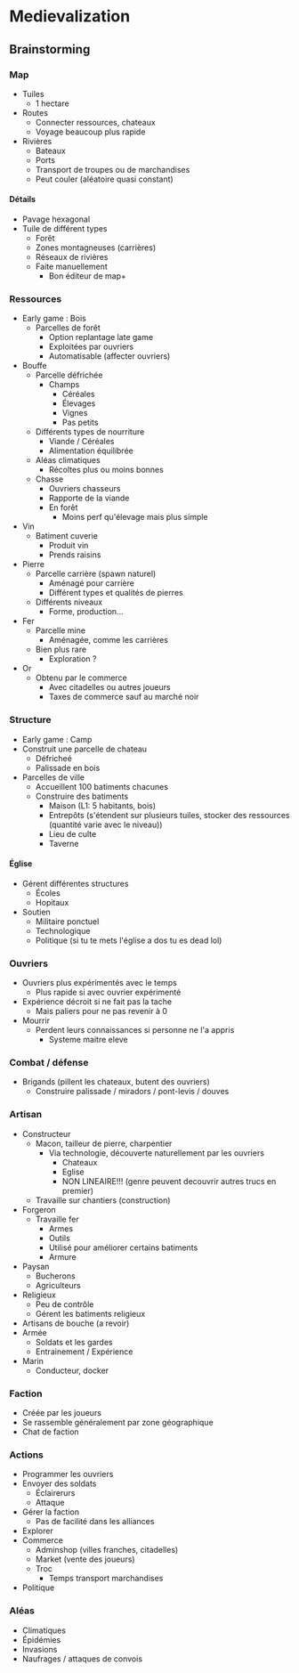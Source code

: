 # Medievalization

## Brainstorming

### Map

- Tuiles
	+ 1 hectare
- Routes
	+ Connecter ressources, chateaux
	+ Voyage beaucoup plus rapide
- Rivières
	+ Bateaux
	+ Ports
	+ Transport de troupes ou de marchandises
	+ Peut couler (aléatoire quasi constant)
	
#### Détails

- Pavage hexagonal
- Tuile de différent types
	+ Forêt
	+ Zones montagneuses (carrières)
	+ Réseaux de rivières
	+ Faite manuellement
		* Bon éditeur de map+

### Ressources

- Early game : Bois
	+ Parcelles de forêt
		* Option replantage late game
		* Exploitées par ouvriers
		* Automatisable (affecter ouvriers)
- Bouffe
	+ Parcelle défrichée
		* Champs
			- Céréales
			- Élevages
			- Vignes
			- Pas petits
	+ Différents types de nourriture
		* Viande / Céréales
		* Alimentation équilibrée
	+ Aléas climatiques
		* Récoltes plus ou moins bonnes
	+ Chasse
		* Ouvriers chasseurs
		* Rapporte de la viande
		* En forêt
			- Moins perf qu'élevage mais plus simple
- Vin
	+ Batiment cuverie
		* Produit vin
		* Prends raisins
- Pierre
	+ Parcelle carrière (spawn naturel)
		* Aménagé pour carrière
		* Différent types et qualités de pierres
	+ Différents niveaux
		* Forme, production...
- Fer
	+ Parcelle mine
		* Aménagée, comme les carrières
	+ Bien plus rare
		* Exploration ?
- Or
	+ Obtenu par le commerce
		* Avec citadelles ou autres joueurs
		* Taxes de commerce sauf au marché noir

### Structure

- Early game : Camp
- Construit une parcelle de chateau
	+ Défricheé
	+ Palissade en bois
- Parcelles de ville
	+ Accueillent 100 batiments chacunes
	+ Construire des batiments
		* Maison (L1: 5 habitants, bois)
		* Entrepôts (s'étendent sur plusieurs tuiles, stocker des ressources (quantité varie avec le niveau))
		* Lieu de culte
		* Taverne

#### Église

- Gérent différentes structures
	+ Écoles
	+ Hopitaux
- Soutien
	+ Militaire ponctuel
	+ Technologique
	+ Politique (si tu te mets l'église a dos tu es dead lol)

### Ouvriers

- Ouvriers plus expérimentés avec le temps
	+ Plus rapide si avec ouvrier expérimenté
- Expérience décroit si ne fait pas la tache
	+ Mais paliers pour ne pas revenir à 0
- Mourrir
	+ Perdent leurs connaissances si personne ne l'a appris
		* Systeme maitre eleve
	
### Combat / défense

- Brigands (pillent les chateaux, butent des ouvriers)
	+ Construire palissade / miradors / pont-levis / douves

### Artisan

- Constructeur
	+ Macon, tailleur de pierre, charpentier
		* Via technologie, découverte naturellement par les ouvriers
			- Chateaux
			- Eglise
			- NON LINEAIRE!!! (genre peuvent decouvrir autres trucs en premier)
	+ Travaille sur chantiers (construction)
- Forgeron
	+ Travaille fer
		* Armes
		* Outils
		* Utilisé pour améliorer certains batiments
		* Armure
- Paysan
	+ Bucherons
	+ Agriculteurs
- Religieux
	+ Peu de contrôle
	+ Gérent les batiments religieux
- Artisans de bouche (a revoir)
- Armée
	+ Soldats et les gardes
	+ Entrainement / Expérience
- Marin
	+ Conducteur, docker

### Faction

- Créée par les joueurs
- Se rassemble généralement par zone géographique
- Chat de faction

### Actions

- Programmer les ouvriers
- Envoyer des soldats
	+ Éclairerurs
	+ Attaque
- Gérer la faction
	+ Pas de facilité dans les alliances
- Explorer
- Commerce
	+ Adminshop (villes franches, citadelles)
	+ Market (vente des joueurs)
	+ Troc
		* Temps transport marchandises
- Politique

### Aléas

- Climatiques
- Épidémies
- Invasions
- Naufrages / attaques de convois